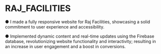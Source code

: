 # RAJ_FACILITIES


● I made a fully responsive website for Raj Facilities, showcasing a solid commitment to user experience and accessibility.

● Implemented dynamic content and real-time updates using the Firebase database, revolutionizing website functionality and
interactivity; resulting in an increase in user engagement and a boost in conversions.
